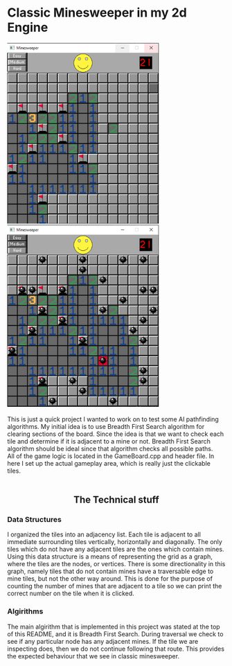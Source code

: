 # Classic Minesweeper in my 2d Engine
<div>
      <img src="https://github.com/Wyatt-Ritchie/Minesweeper/blob/master/README_images/Minesweeper_example.PNG" alt="Minesweeper In Progress" width="350"/>
      <img src="https://github.com/Wyatt-Ritchie/Minesweeper/blob/master/README_images/Minesweeper_example_2.PNG" alt="Minesweeper Lost" width="350"/>
</div>

<br>
This is just a quick project I wanted to work on to test some AI pathfinding algorithms. My initial idea is to use Breadth First Search algorithm for clearing sections of the board. Since the idea is that we want to check each tile and determine if it is adjacent to a mine or not. Breadth First Search algorithm should be ideal since that algorithm checks all possible paths. 
<br>
All of the game logic is located in the GameBoard.cpp and header file. In here I set up the actual gameplay area, which is really just the clickable tiles. <br><br>
<h2 align='center'>The Technical stuff</h1>
<h3>Data Structures</h3>
<p>I organized the tiles into an adjacency list. Each tile is adjacent to all immediate surrounding tiles vertically, horizontally and diagonally. The only tiles which do not have any adjacent tiles are the ones which contain mines. Using this data structure is a means of representing the grid as a graph, where the tiles are the nodes, or vertices. There is some directionality in this graph, namely tiles that do not contain mines have a traversable edge to mine tiles, but not the other way around. This is done for the purpose of counting the number of mines that are adjacent to a tile so we can print the correct number on the tile when it is clicked.</p>
<h3>Algirithms</h3>
<p>The main algirithm that is implemented in this project was stated at the top of this README, and it is Breadth First Search. During traversal we check to see if any particular node has any adjacent mines. If the tile we are inspecting does, then we do not continue following that route. This provides the expected behaviour that we see in classic minesweeper. </p>
      
